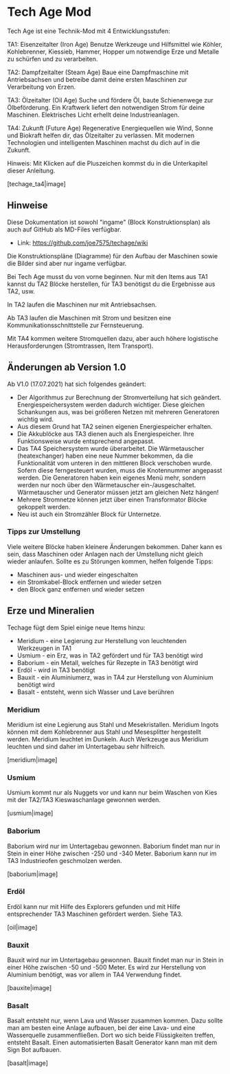 # Tech Age Mod

Tech Age ist eine Technik-Mod mit 4 Entwicklungsstufen:

TA1: Eisenzeitalter (Iron Age) 
Benutze Werkzeuge und Hilfsmittel wie Köhler, Kohlebrenner, Kiessieb, Hammer, Hopper um notwendige Erze und Metalle zu schürfen und zu verarbeiten.

TA2: Dampfzeitalter (Steam Age)
Baue eine Dampfmaschine mit Antriebsachsen und betreibe damit deine ersten Maschinen zur Verarbeitung von Erzen.

TA3: Ölzeitalter (Oil Age)
Suche und fördere Öl, baute Schienenwege zur Ölbeförderung. Ein Kraftwerk liefert den notwendigen Strom für deine Maschinen. Elektrisches Licht erhellt deine Industrieanlagen.

TA4: Zukunft (Future Age)
Regenerative Energiequellen wie Wind, Sonne und Biokraft helfen dir, das Ölzeitalter zu verlassen. Mit modernen Technologien und intelligenten Maschinen machst du dich auf in die Zukunft.

Hinweis: Mit Klicken auf die Pluszeichen kommst du in die Unterkapitel dieser Anleitung.

[techage_ta4|image]



## Hinweise

Diese Dokumentation ist sowohl "ingame" (Block Konstruktionsplan) als auch auf GitHub als MD-Files verfügbar.

- Link: https://github.com/joe7575/techage/wiki

Die Konstruktionspläne (Diagramme) für den Aufbau der Maschinen sowie die Bilder sind aber nur ingame verfügbar.

Bei Tech Age musst du von vorne beginnen. Nur mit den Items aus TA1 kannst du TA2 Blöcke herstellen, für TA3 benötigst du die Ergebnisse aus TA2, usw.

In TA2 laufen die Maschinen nur mit Antriebsachsen.

Ab TA3 laufen die Maschinen mit Strom und besitzen eine Kommunikationsschnittstelle zur Fernsteuerung.

Mit TA4 kommen weitere Stromquellen dazu, aber auch höhere logistische Herausforderungen (Stromtrassen, Item Transport).



## Änderungen ab Version 1.0

Ab V1.0 (17.07.2021) hat sich folgendes geändert:

- Der Algorithmus zur Berechnung der Stromverteilung hat sich geändert. Energiespeichersystem werden dadurch wichtiger. Diese gleichen Schankungen aus, was bei größeren Netzen mit mehreren Generatoren wichtig wird. 
- Aus diesem Grund hat TA2 seinen eigenen Energiespeicher erhalten.
- Die Akkublöcke aus TA3 dienen auch als Energiespeicher. Ihre Funktionsweise wurde entsprechend angepasst.
- Das TA4 Speichersystem wurde überarbeitet. Die Wärmetauscher (heatexchanger) haben eine neue Nummer bekommen,  da die Funktionalität vom unteren in den mittleren Block verschoben  wurde. Sofern diese ferngesteuert wurden, muss die Knotennummer angepasst  werden. Die Generatoren haben kein eigenes Menü mehr, sondern werden nur noch über den Wärmetauscher ein-/ausgeschaltet.  Wärmetauscher und Generator müssen jetzt am gleichen Netz hängen!
- Mehrere Stromnetze können jetzt über einen Transformator Blöcke gekoppelt werden.
- Neu ist auch ein Stromzähler Block für Unternetze.

### Tipps zur Umstellung

Viele weitere Blöcke haben kleinere Änderungen bekommen. Daher kann es sein, dass Maschinen oder Anlagen nach der Umstellung  nicht gleich wieder anlaufen. Sollte es zu Störungen kommen, helfen folgende Tipps:

- Maschinen aus- und wieder eingeschalten
- ein Stromkabel-Block entfernen und wieder setzen
- den Block ganz entfernen und wieder setzen



## Erze und Mineralien

Techage fügt dem Spiel einige neue Items hinzu:

- Meridium - eine Legierung zur Herstellung von leuchtenden Werkzeugen in TA1
- Usmium - ein Erz, was in TA2 gefördert und für TA3 benötigt wird
- Baborium - ein Metall, welches für Rezepte in TA3 benötigt wird
- Erdöl - wird in TA3 benötigt
- Bauxit - ein Aluminiumerz, was in TA4 zur Herstellung von Aluminium benötigt wird
- Basalt - entsteht, wenn sich Wasser und Lave berühren


### Meridium

Meridium ist eine Legierung aus Stahl und Mesekristallen. Meridium Ingots können mit dem Kohlebrenner aus Stahl und Mesesplitter hergestellt werden. Meridium leuchtet im Dunkeln. Auch Werkzeuge aus Meridium leuchten und sind daher im Untertagebau sehr hilfreich.

[meridium|image]


### Usmium

Usmium kommt nur als Nuggets vor und kann nur beim Waschen von Kies mit der TA2/TA3 Kieswaschanlage gewonnen werden.

[usmium|image]


### Baborium

Baborium wird nur im Untertagebau gewonnen. Baborium findet man nur in Stein in einer Höhe zwischen -250 und -340 Meter.
Baborium kann nur im TA3 Industrieofen geschmolzen werden.

[baborium|image]


### Erdöl

Erdöl kann nur mit Hilfe des Explorers gefunden und mit Hilfe entsprechender TA3 Maschinen gefördert werden. Siehe TA3.

[oil|image]


### Bauxit

Bauxit wird nur im Untertagebau gewonnen. Bauxit findet man nur in Stein in einer Höhe zwischen -50 und -500 Meter.
Es wird zur Herstellung von Aluminium benötigt, was vor allem in TA4 Verwendung findet.

[bauxite|image]


### Basalt

Basalt entsteht nur, wenn Lava und Wasser zusammen kommen.
Dazu sollte man am besten eine Anlage aufbauen, bei der eine Lava- und eine Wasserquelle zusammenfließen.
Dort wo sich beide Flüssigkeiten treffen, entsteht Basalt.
Einen automatisierten Basalt Generator kann man mit dem Sign Bot aufbauen.

[basalt|image]

